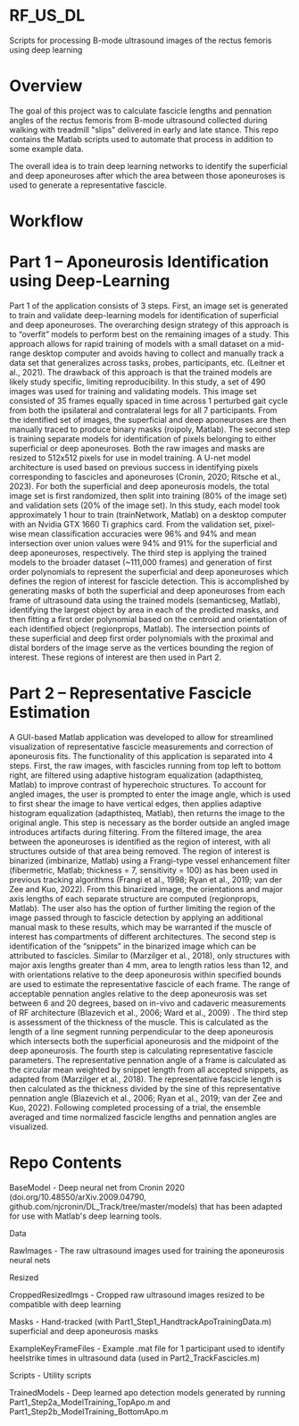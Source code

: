 # RF_US_DL
Scripts for processing B-mode ultrasound images of the rectus femoris using deep learning

# Overview
The goal of this project was to calculate fascicle lengths and pennation angles of the rectus femoris from B-mode ultrasound collected during walking with treadmill "slips" delivered in early and late stance. This repo contains the Matlab scripts used to automate that process in addition to some example data. 

The overall idea is to train deep learning networks to identify the superficial and deep aponeuroses after which the area between those aponeuroses is used to generate a representative fascicle.

# Workflow
# Part 1 – Aponeurosis Identification using Deep-Learning	
Part 1 of the application consists of 3 steps. First, an image set is generated to train and validate deep-learning models for identification of superficial and deep aponeuroses. The overarching design strategy of this approach is to “overfit” models to perform best on the remaining images of a study. This approach allows for rapid training of models with a small dataset on a mid-range desktop computer and avoids having to collect and manually track a data set that generalizes across tasks, probes, participants, etc. (Leitner et al., 2021). The drawback of this approach is that the trained models are likely study specific, limiting reproducibility. In this study, a set of 490 images was used for training and validating models. This image set consisted of 35 frames equally spaced in time across 1 perturbed gait cycle from both the ipsilateral and contralateral legs for all 7 participants. From the identified set of images, the superficial and deep aponeuroses are then manually traced to produce binary masks (roipoly, Matlab). The second step is training separate models for identification of pixels belonging to either superficial or deep aponeuroses. Both the raw images and masks are resized to 512x512 pixels for use in model training. A U-net model architecture is used based on previous success in identifying pixels corresponding to fascicles and aponeuroses (Cronin, 2020; Ritsche et al., 2023). For both the superficial and deep aponeurosis models, the total image set is first randomized, then split into training (80% of the image set) and validation sets (20% of the image set). In this study, each model took approximately 1 hour to train (trainNetwork, Matlab) on a desktop computer with an Nvidia GTX 1660 Ti graphics card. From the validation set, pixel-wise mean classification accuracies were 96% and 94% and mean intersection over union values were 94% and 91% for the superficial and deep aponeuroses, respectively. The third step is applying the trained models to the broader dataset (~111,000 frames) and generation of first order polynomials to represent the superficial and deep aponeuroses which defines the region of interest for fascicle detection. This is accomplished by generating masks of both the superficial and deep aponeuroses from each frame of ultrasound data using the trained models (semanticseg, Matlab), identifying the largest object by area in each of the predicted masks, and then fitting a first order polynomial based on the centroid and orientation of each identified object (regionprops, Matlab). The intersection points of these superficial and deep first order polynomials with the proximal and distal borders of the image serve as the vertices bounding the region of interest. These regions of interest are then used in Part 2.

# Part 2 – Representative Fascicle Estimation
A GUI-based Matlab application was developed to allow for streamlined visualization of representative fascicle measurements and correction of aponeurosis fits. The functionality of this application is separated into 4 steps. First, the raw images, with fascicles running from top left to bottom right, are filtered using adaptive histogram equalization (adapthisteq, Matlab) to improve contrast of hyperechoic structures. To account for angled images, the user is prompted to enter the image angle, which is used to first shear the image to have vertical edges, then applies adaptive histogram equalization (adapthisteq, Matlab), then returns the image to the original angle. This step is necessary as the border outside an angled image introduces artifacts during filtering. From the filtered image, the area between the aponeuroses is identified as the region of interest, with all structures outside of that area being removed. The region of interest is binarized (imbinarize, Matlab) using a Frangi-type vessel enhancement filter (fibermetric, Matlab; thickness = 7, sensitivity = 100) as has been used in previous tracking algorithms (Frangi et al., 1998; Ryan et al., 2019; van der Zee and Kuo, 2022). From this binarized image, the orientations and major axis lengths of each separate structure are computed (regionprops, Matlab). The user also has the option of further limiting the region of the image passed through to fascicle detection by applying an additional manual mask to these results, which may be warranted if the muscle of interest has compartments of different architectures. The second step is identification of the “snippets” in the binarized image which can be attributed to fascicles. Similar to (Marzilger et al., 2018), only structures with major axis lengths greater than 4 mm, area to length ratios less than 12, and with orientations relative to the deep aponeurosis within specified bounds are used to estimate the representative fascicle of each frame. The range of acceptable pennation angles relative to the deep aponeurosis was set between 6 and 20 degrees, based on in-vivo and cadaveric measurements of RF architecture (Blazevich et al., 2006; Ward et al., 2009) . The third step is assessment of the thickness of the muscle. This is calculated as the length of a line segment running perpendicular to the deep aponeurosis which intersects both the superficial aponeurosis and the midpoint of the deep aponeurosis. The fourth step is calculating representative fascicle parameters. The representative pennation angle of a frame is calculated as the circular mean weighted by snippet length from all accepted snippets, as adapted from (Marzilger et al., 2018). The representative fascicle length is then calculated as the thickness divided by the sine of this representative pennation angle (Blazevich et al., 2006; Ryan et al., 2019; van der Zee and Kuo, 2022). Following completed processing of a trial, the ensemble averaged and time normalized fascicle lengths and pennation angles are visualized.


# Repo Contents

BaseModel - Deep neural net from Cronin 2020 (doi.org/10.48550/arXiv.2009.04790, github.com/njcronin/DL_Track/tree/master/models) that has been adapted for use with Matlab's deep learning tools.

Data

  RawImages - The raw ultrasound images used for training the aponeurosis neural nets
  
  Resized
  
  CroppedResizedImgs - Cropped raw ultrasound images resized to be compatible with deep learning 
  
  Masks - Hand-tracked (with Part1_Step1_HandtrackApoTrainingData.m) superficial and deep aponeurosis masks

ExampleKeyFrameFiles - Example .mat file for 1 participant used to identify heelstrike times in ultrasound data (used in Part2_TrackFascicles.m)

Scripts - Utility scripts

TrainedModels - Deep learned apo detection models generated by running Part1_Step2a_ModelTraining_TopApo.m and Part1_Step2b_ModelTraining_BottomApo.m 

